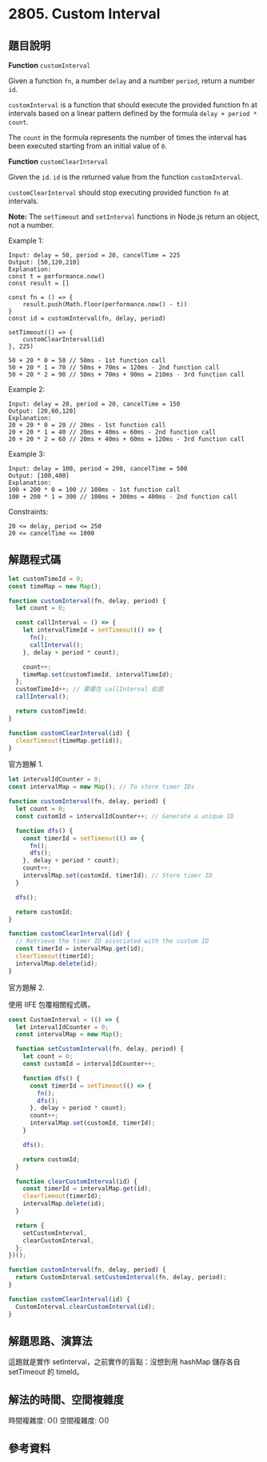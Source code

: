 # 2805. Custom Interval

## 題目說明

**Function** `customInterval`

Given a function `fn`, a number `delay` and a number `period`, return a number `id`.

`customInterval` is a function that should execute the provided function fn at intervals based on a linear pattern defined by the formula `delay + period * count`.

The `count` in the formula represents the number of times the interval has been executed starting from an initial value of `0`.

**Function** `customClearInterval`

Given the `id`. `id` is the returned value from the function `customInterval`.

`customClearInterval` should stop executing provided function `fn` at intervals.

**Note:** The `setTimeout` and `setInterval` functions in Node.js return an object, not a number.

Example 1:

```
Input: delay = 50, period = 20, cancelTime = 225
Output: [50,120,210]
Explanation:
const t = performance.now()
const result = []

const fn = () => {
    result.push(Math.floor(performance.now() - t))
}
const id = customInterval(fn, delay, period)

setTimeout(() => {
    customClearInterval(id)
}, 225)

50 + 20 * 0 = 50 // 50ms - 1st function call
50 + 20 * 1 = 70 // 50ms + 70ms = 120ms - 2nd function call
50 + 20 * 2 = 90 // 50ms + 70ms + 90ms = 210ms - 3rd function call
```

Example 2:

```
Input: delay = 20, period = 20, cancelTime = 150
Output: [20,60,120]
Explanation:
20 + 20 * 0 = 20 // 20ms - 1st function call
20 + 20 * 1 = 40 // 20ms + 40ms = 60ms - 2nd function call
20 + 20 * 2 = 60 // 20ms + 40ms + 60ms = 120ms - 3rd function call
```

Example 3:

```
Input: delay = 100, period = 200, cancelTime = 500
Output: [100,400]
Explanation:
100 + 200 * 0 = 100 // 100ms - 1st function call
100 + 200 * 1 = 300 // 100ms + 300ms = 400ms - 2nd function call
```

Constraints:

```
20 <= delay, period <= 250
20 <= cancelTime <= 1000
```

## 解題程式碼

```javascript
let customTimeId = 0;
const timeMap = new Map();

function customInterval(fn, delay, period) {
  let count = 0;

  const callInterval = () => {
    let intervalTimeId = setTimeout(() => {
      fn();
      callInterval();
    }, delay + period * count);

    count++;
    timeMap.set(customTimeId, intervalTimeId);
  };
  customTimeId++; // 要擺在 callInterval 前面
  callInterval();

  return customTimeId;
}

function customClearInterval(id) {
  clearTimeout(timeMap.get(id));
}
```

官方題解 1.

```javascript
let intervalIdCounter = 0;
const intervalMap = new Map(); // To store timer IDs

function customInterval(fn, delay, period) {
  let count = 0;
  const customId = intervalIdCounter++; // Generate a unique ID

  function dfs() {
    const timerId = setTimeout(() => {
      fn();
      dfs();
    }, delay + period * count);
    count++;
    intervalMap.set(customId, timerId); // Store timer ID
  }

  dfs();

  return customId;
}

function customClearInterval(id) {
  // Retrieve the timer ID associated with the custom ID
  const timerId = intervalMap.get(id);
  clearTimeout(timerId);
  intervalMap.delete(id);
}
```

官方題解 2.

使用 IIFE 包覆相關程式碼，

```javascript
const CustomInterval = (() => {
  let intervalIdCounter = 0;
  const intervalMap = new Map();

  function setCustomInterval(fn, delay, period) {
    let count = 0;
    const customId = intervalIdCounter++;

    function dfs() {
      const timerId = setTimeout(() => {
        fn();
        dfs();
      }, delay + period * count);
      count++;
      intervalMap.set(customId, timerId);
    }

    dfs();

    return customId;
  }

  function clearCustomInterval(id) {
    const timerId = intervalMap.get(id);
    clearTimeout(timerId);
    intervalMap.delete(id);
  }

  return {
    setCustomInterval,
    clearCustomInterval,
  };
})();

function customInterval(fn, delay, period) {
  return CustomInterval.setCustomInterval(fn, delay, period);
}

function customClearInterval(id) {
  CustomInterval.clearCustomInterval(id);
}
```

## 解題思路、演算法

這題就是實作 setInterval，之前實作的盲點：沒想到用 hashMap 儲存各自 setTimeout 的 timeId。

## 解法的時間、空間複雜度

時間複雜度: O()
空間複雜度: O()

## 參考資料
